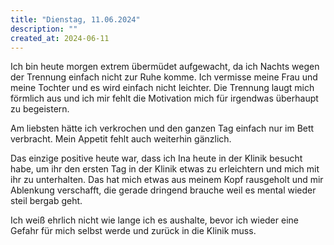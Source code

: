 ```yaml
---
title: "Dienstag, 11.06.2024"
description: ""
created_at: 2024-06-11
---
```


Ich bin heute morgen extrem übermüdet aufgewacht, da ich Nachts wegen der Trennung einfach nicht zur Ruhe komme.
Ich vermisse meine Frau und meine Tochter und es wird einfach nicht leichter. 
Die Trennung laugt mich förmlich aus und ich mir fehlt die Motivation mich für irgendwas überhaupt zu begeistern.

Am liebsten hätte ich verkrochen und den ganzen Tag einfach nur im Bett verbracht. Mein Appetit fehlt auch weiterhin gänzlich.

Das einzige positive heute war, dass ich Ina heute in der Klinik besucht habe, um ihr den ersten Tag in der Klinik 
etwas zu erleichtern und mich mit ihr zu unterhalten. 
Das hat mich etwas aus meinem Kopf rausgeholt und mir Ablenkung verschafft, 
die gerade dringend brauche weil es mental wieder steil bergab geht.

Ich weiß ehrlich nicht wie lange ich es aushalte, bevor ich wieder eine Gefahr für mich selbst werde und zurück in die Klinik muss.
